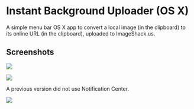 Instant Background Uploader (OS X)
==================================

A simple menu bar OS X app to convert a local image (in the clipboard) to its online URL (in the clipboard), uploaded to ImageShack.us.

Screenshots
-----------
![](http://img87.imageshack.us/img87/5285/imagenit.png)

![](http://img502.imageshack.us/img502/6910/imageety.png)

A previous version did not use Notification Center.

![](http://img193.imageshack.us/img193/14/imageyd.png)